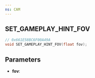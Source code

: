 ```yaml
---
ns: CAM
---
```

## SET_GAMEPLAY_HINT_FOV

```c
// 0x661E58BC6F00A49A
void SET_GAMEPLAY_HINT_FOV(float fov);
```

## Parameters
* **fov**:
